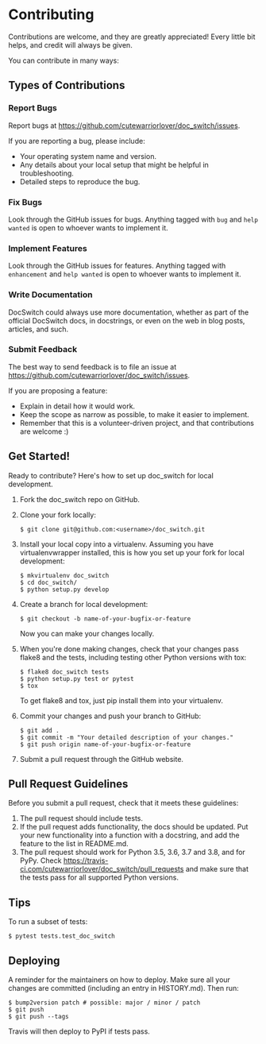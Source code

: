 # Contributing

Contributions are welcome, and they are greatly appreciated! Every little bit
helps, and credit will always be given.

You can contribute in many ways:

## Types of Contributions

### Report Bugs

Report bugs at <https://github.com/cutewarriorlover/doc_switch/issues>.

If you are reporting a bug, please include:

-   Your operating system name and version.
-   Any details about your local setup that might be helpful in troubleshooting.
-   Detailed steps to reproduce the bug.

### Fix Bugs

Look through the GitHub issues for bugs. Anything tagged with `bug` and `help
wanted` is open to whoever wants to implement it.

### Implement Features

Look through the GitHub issues for features. Anything tagged with `enhancement`
and `help wanted` is open to whoever wants to implement it.

### Write Documentation

DocSwitch could always use more documentation, whether as part of the official
DocSwitch docs, in docstrings, or even on the web in blog posts, articles, and
such.

### Submit Feedback

The best way to send feedback is to file an issue at <https://github.com/cutewarriorlover/doc_switch/issues>.

If you are proposing a feature:

-   Explain in detail how it would work.
-   Keep the scope as narrow as possible, to make it easier to implement.
-   Remember that this is a volunteer-driven project, and that contributions
are welcome :)

## Get Started!

Ready to contribute? Here's how to set up doc\_switch for local development.

1.  Fork the doc\_switch repo on GitHub.
2.  Clone your fork locally:

        $ git clone git@github.com:<username>/doc_switch.git

3.  Install your local copy into a virtualenv. Assuming you have
virtualenvwrapper installed, this is how you set up your fork for local
development:

        $ mkvirtualenv doc_switch
        $ cd doc_switch/
        $ python setup.py develop

4.  Create a branch for local development:

        $ git checkout -b name-of-your-bugfix-or-feature

    Now you can make your changes locally.

5.  When you're done making changes, check that your changes pass flake8
and the tests, including testing other Python versions with tox:

        $ flake8 doc_switch tests
        $ python setup.py test or pytest
        $ tox

    To get flake8 and tox, just pip install them into your virtualenv.

6.  Commit your changes and push your branch to GitHub:

        $ git add .
        $ git commit -m "Your detailed description of your changes."
        $ git push origin name-of-your-bugfix-or-feature

7.  Submit a pull request through the GitHub website.

## Pull Request Guidelines

Before you submit a pull request, check that it meets these guidelines:

1.  The pull request should include tests.
2.  If the pull request adds functionality, the docs should be updated. Put
your new functionality into a function with a docstring, and add the feature to the list in README.md.
3.  The pull request should work for Python 3.5, 3.6, 3.7 and 3.8, and for
PyPy. Check <https://travis-ci.com/cutewarriorlover/doc_switch/pull_requests>
and make sure that the tests pass for all supported Python versions.

## Tips

To run a subset of tests:

    $ pytest tests.test_doc_switch

## Deploying

A reminder for the maintainers on how to deploy. Make sure all your changes are
committed (including an entry in HISTORY.md). Then run:

    $ bump2version patch # possible: major / minor / patch 
    $ git push 
    $ git push --tags

Travis will then deploy to PyPI if tests pass.
